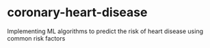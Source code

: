 # coronary-heart-disease
Implementing ML algorithms to predict the risk of heart disease using common risk factors
